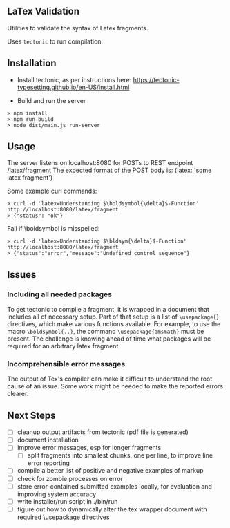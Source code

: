 ## LaTex Validation
Utilities to validate the syntax of Latex fragments.

Uses `tectonic` to run compilation.

## Installation
- Install tectonic, as per instructions here:
   https://tectonic-typesetting.github.io/en-US/install.html

- Build and run the server
```
> npm install
> npm run build
> node dist/main.js run-server
```

## Usage
The server listens on localhost:8080 for POSTs to REST endpoint /latex/fragment
The expected format of the POST body is: {latex: 'some latex fragment'}

Some example curl commands:

```
> curl -d 'latex=Understanding $\boldsymbol{\delta}$-Function' http://localhost:8080/latex/fragment
> {"status": "ok"}
```

Fail if \boldsymbol is misspelled:
```
> curl -d 'latex=Understanding $\bldsym{\delta}$-Function' http://localhost:8080/latex/fragment
> {"status":"error","message":"Undefined control sequence"}
```

## Issues

### Including all needed packages
To get tectonic to compile a fragment, it is wrapped in a document that includes
all  of  necessary setup.  Part  of  that setup  is  a  list of  `\usepackage{}`
directives,  which make  various functions  available. For  example, to  use the
macro `\boldsymbol{..}`, the command `\usepackage{amsmath}` must be present. The
challenge  is knowing  ahead  of time  what  packages will  be  required for  an
arbitrary latex fragment.


### Incomprehensible error messages
The output of Tex's compiler can make  it difficult to understand the root cause
of an issue. Some work might be needed to make the reported errors clearer.


## Next Steps
- [ ] cleanup output artifacts from tectonic (pdf file is generated)
- [ ] document installation
- [ ] improve error messages, esp for longer fragments
    - [ ] split fragments into smallest chunks, one per line, to improve line error reporting
- [ ] compile a better list of positive and negative examples of markup
- [ ] check for zombie processes on error
- [ ] store error-contained submitted examples locally, for evaluation and improving system accuracy
- [ ] write installer/run script in ./bin/run
- [ ] figure out how to dynamically alter the tex wrapper  document with required \usepackage directives
